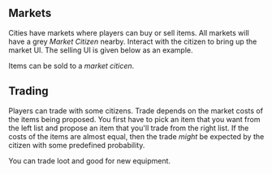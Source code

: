 ## Markets

Cities have markets where players can buy or sell items. 
All markets will have a grey _Market Citizen_ nearby. 
Interact with the citizen to bring up the market UI. 
The selling UI is given below as an example.

<fig src="_media/ui-sell.png" alt="Items can be sold to a market citizen">Items can be sold to a _market citicen_.</fig>

## Trading

Players can trade with some citizens. 
Trade depends on the market costs of the items being proposed.
You first have to pick an item that you want from the left list and propose an item that you'll trade from the right list.
If the costs of the items are almost equal, then the trade _might_ be expected by the citizen with some predefined probability.

<fig src="_media/ui-trade.gif" alt="You can trade loot and good for new equipment.">You can trade loot and good for new equipment.</fig>

